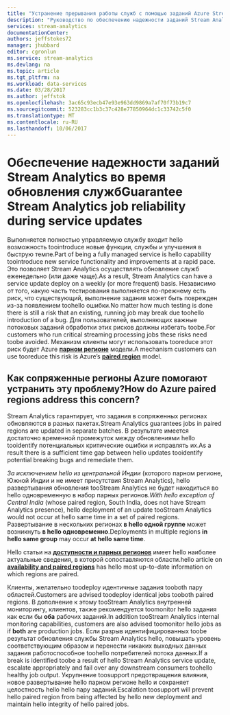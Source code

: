 ```yaml
---
title: "Устранение прерывания работы служб с помощью заданий Azure Stream Analytics | Документация Майкрософт"
description: "Руководство по обеспечению надежности заданий Stream Analytics при установке новых версий служб."
services: stream-analytics
documentationCenter: 
authors: jeffstokes72
manager: jhubbard
editor: cgronlun
ms.service: stream-analytics
ms.devlang: na
ms.topic: article
ms.tgt_pltfrm: na
ms.workload: data-services
ms.date: 03/28/2017
ms.author: jeffstok
ms.openlocfilehash: 3ac65c93ecb47e93e963dd9869a7af70f73b19c7
ms.sourcegitcommit: 523283cc1b3c37c428e77850964dc1c33742c5f0
ms.translationtype: MT
ms.contentlocale: ru-RU
ms.lasthandoff: 10/06/2017
---
```

# <a name="guarantee-stream-analytics-job-reliability-during-service-updates"></a><span data-ttu-id="e2a9e-103">Обеспечение надежности заданий Stream Analytics во время обновления служб</span><span class="sxs-lookup"><span data-stu-id="e2a9e-103">Guarantee Stream Analytics job reliability during service updates</span></span>

<span data-ttu-id="e2a9e-104">Выполняется полностью управляемую службу входит hello возможность toointroduce новые функции, службы и улучшения в быструю темпе.</span><span class="sxs-lookup"><span data-stu-id="e2a9e-104">Part of being a fully managed service is hello capability toointroduce new service functionality and improvements at a rapid pace.</span></span> <span data-ttu-id="e2a9e-105">Это позволяет Stream Analytics осуществлять обновление служб еженедельно (или даже чаще).</span><span class="sxs-lookup"><span data-stu-id="e2a9e-105">As a result, Stream Analytics can have a service update deploy on a weekly (or more frequent) basis.</span></span> <span data-ttu-id="e2a9e-106">Независимо от того, какую часть тестирования выполняется по-прежнему есть риск, что существующий, выполнение задания может быть поврежден из-за появлением toohello ошибки.</span><span class="sxs-lookup"><span data-stu-id="e2a9e-106">No matter how much testing is done there is still a risk that an existing, running job may break due toohello introduction of a bug.</span></span> <span data-ttu-id="e2a9e-107">Для пользователей, выполняющих важные потоковых заданий обработки этих рисков должны избегать toobe.</span><span class="sxs-lookup"><span data-stu-id="e2a9e-107">For customers who run critical streaming processing jobs these risks need toobe avoided.</span></span> <span data-ttu-id="e2a9e-108">Механизм клиенты могут использовать tooreduce этот риск будет Azure  **[парном регионе](https://docs.microsoft.com/azure/best-practices-availability-paired-regions)**  модели.</span><span class="sxs-lookup"><span data-stu-id="e2a9e-108">A mechanism customers can use tooreduce this risk is Azure’s **[paired region](https://docs.microsoft.com/azure/best-practices-availability-paired-regions)** model.</span></span> 

## <a name="how-do-azure-paired-regions-address-this-concern"></a><span data-ttu-id="e2a9e-109">Как сопряженные регионы Azure помогают устранить эту проблему?</span><span class="sxs-lookup"><span data-stu-id="e2a9e-109">How do Azure paired regions address this concern?</span></span>

<span data-ttu-id="e2a9e-110">Stream Analytics гарантирует, что задания в сопряженных регионах обновляются в разных пакетах.</span><span class="sxs-lookup"><span data-stu-id="e2a9e-110">Stream Analytics guarantees jobs in paired regions are updated in separate batches.</span></span> <span data-ttu-id="e2a9e-111">В результате имеется достаточно временной промежуток между обновлениями hello tooidentify потенциальных критические ошибки и исправлять их.</span><span class="sxs-lookup"><span data-stu-id="e2a9e-111">As a result there is a sufficient time gap between hello updates tooidentify potential breaking bugs and remediate them.</span></span>

<span data-ttu-id="e2a9e-112">_За исключением hello из центральной Индии_ (которого парном регионе, Южной Индии и не имеет присутствия Stream Analytics), hello развертывания обновления tooStream Analytics не будет находиться во hello одновременную в набор парных регионов.</span><span class="sxs-lookup"><span data-stu-id="e2a9e-112">_With hello exception of Central India_ (whose paired region, South India, does not have Stream Analytics presence), hello deployment of an update tooStream Analytics would not occur at hello same time in a set of paired regions.</span></span> <span data-ttu-id="e2a9e-113">Развертывание в нескольких регионах **в hello одной группе** может возникнуть **в hello одновременно**.</span><span class="sxs-lookup"><span data-stu-id="e2a9e-113">Deployments in multiple regions **in hello same group** may occur **at hello same time**.</span></span>

<span data-ttu-id="e2a9e-114">Hello статьи на  **[доступности и парных регионов](https://docs.microsoft.com/azure/best-practices-availability-paired-regions)**  имеет hello наиболее актуальные сведения, в которой сопоставляются области.</span><span class="sxs-lookup"><span data-stu-id="e2a9e-114">hello article on **[availability and paired regions](https://docs.microsoft.com/azure/best-practices-availability-paired-regions)** has hello most up-to-date information on which regions are paired.</span></span>

<span data-ttu-id="e2a9e-115">Клиенты, желательно toodeploy идентичные задания tooboth пару областей.</span><span class="sxs-lookup"><span data-stu-id="e2a9e-115">Customers are advised toodeploy identical jobs tooboth paired regions.</span></span> <span data-ttu-id="e2a9e-116">В дополнение к этому tooStream Analytics внутренней мониторингу, клиентов, также рекомендуется toomonitor hello задания как если бы **оба** рабочих заданий.</span><span class="sxs-lookup"><span data-stu-id="e2a9e-116">In addition tooStream Analytics internal monitoring capabilities, customers are also advised toomonitor hello jobs as if **both** are production jobs.</span></span> <span data-ttu-id="e2a9e-117">Если разрыв идентифицированных toobe результат обновления службы Stream Analytics hello, повышать уровень соответствующим образом и перенести никаких выходных данных задания работоспособное toohello потребителей потока данных.</span><span class="sxs-lookup"><span data-stu-id="e2a9e-117">If a break is identified toobe a result of hello Stream Analytics service update, escalate appropriately and fail over any downstream consumers toohello healthy job output.</span></span> <span data-ttu-id="e2a9e-118">Укрупнение toosupport предотвращения влияния, новое развертывание hello парном регионе hello и сохраняет целостность hello hello пару заданий.</span><span class="sxs-lookup"><span data-stu-id="e2a9e-118">Escalation toosupport will prevent hello paired region from being affected by hello new deployment and maintain hello integrity of hello paired jobs.</span></span>
